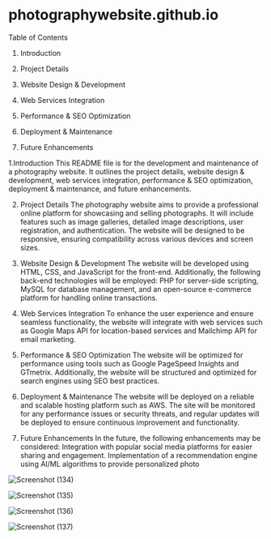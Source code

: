 # photographywebsite.github.io
Table of Contents

1. Introduction

2. Project Details

3. Website Design & Development

4. Web Services Integration

5. Performance & SEO Optimization

6. Deployment & Maintenance

7. Future Enhancements

1.Introduction This README file is for the development and maintenance of a photography website. It outlines the project details, website design & development,
web services integration, performance & SEO optimization, deployment & maintenance, and future enhancements.

2. Project Details The photography website aims to provide a professional online platform for showcasing and selling photographs.
 It will include features such as image galleries, detailed image descriptions, user registration, and authentication. The website will be designed to be responsive,
 ensuring compatibility across various devices and screen sizes.

3. Website Design & Development The website will be developed using HTML, CSS, and JavaScript for the front-end. Additionally,
 the following back-end technologies will be employed: PHP for server-side scripting, MySQL for database management, and an open-source e-commerce platform for handling online transactions.

4. Web Services Integration To enhance the user experience and ensure seamless functionality, the website will integrate with web services such as Google Maps API for location-based services and Mailchimp API for email marketing.

5. Performance & SEO Optimization The website will be optimized for performance using tools such as Google PageSpeed Insights and GTmetrix. Additionally, the website will be structured and optimized for search engines using SEO best practices.

6. Deployment & Maintenance The website will be deployed on a reliable and scalable hosting platform such as AWS. The site will be monitored for any performance issues or security threats, and regular updates will be deployed to ensure continuous improvement and functionality.

7. Future Enhancements In the future, the following enhancements may be considered:
 Integration with popular social media platforms for easier sharing and engagement. Implementation of a recommendation engine using AI/ML algorithms to provide personalized photo


![Screenshot (134)](https://github.com/Smilepreet75/photographywebsite.github.io/assets/146861547/81a44858-8cb3-43fb-a41e-ebde870bfc50)

![Screenshot (135)](https://github.com/Smilepreet75/photographywebsite.github.io/assets/146861547/43ccb9e4-ba8b-44b2-81a0-d1a1e96e4e81)


![Screenshot (136)](https://github.com/Smilepreet75/photographywebsite.github.io/assets/146861547/c8dd00cb-d746-4abf-8330-1e59ff7885d3)



![Screenshot (137)](https://github.com/Smilepreet75/photographywebsite.github.io/assets/146861547/e6317de6-fd28-4528-998d-bec80f9ef60c)
